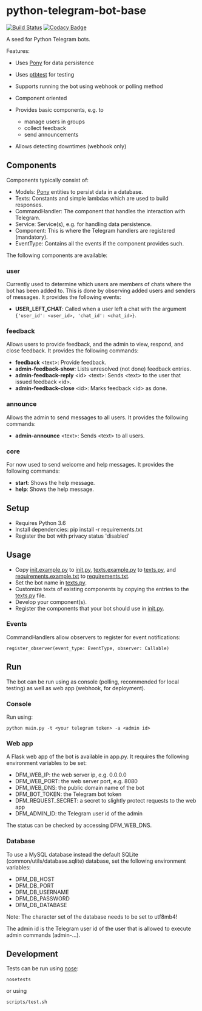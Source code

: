 # python-telegram-bot-base

[![Build Status](https://travis-ci.org/jbinder/python-telegram-bot-base.svg?branch=master)](https://travis-ci.org/jbinder/python-telegram-bot-base) [![Codacy Badge](https://api.codacy.com/project/badge/Grade/b18c8596c5684727af0c402dd1628760)](https://www.codacy.com/app/jbinder/python-telegram-bot-base?utm_source=github.com&utm_medium=referral&utm_content=jbinder/python-telegram-bot-base&utm_campaign=Badge_Grade)

A seed for Python Telegram bots.

Features:

-   Uses [Pony][] for data persistence
-   Uses [ptbtest][] for testing
-   Supports running the bot using webhook or polling method
-   Component oriented
-   Provides basic components, e.g. to

    -   manage users in groups
    -   collect feedback
    -   send announcements
    
-   Allows detecting downtimes (webhook only)

## Components

Components typically consist of:

-   Models: [Pony][] entities to persist data in a database.
-   Texts: Constants and simple lambdas which are used to build responses.
-   CommandHandler: The component that handles the interaction with Telegram.
-   Service: Service(s), e.g. for handling data persistence.
-   Component: This is where the Telegram handlers are registered (mandatory).
-   EventType: Contains all the events if the component provides such.

The following components are available:

### user

Currently used to determine which users are members of chats where the bot has been added to.
This is done by observing added users and senders of messages.
It provides the following events:

-   **USER_LEFT_CHAT**: Called when a user left a chat with the argument `{'user_id': <user_id>, 'chat_id': <chat_id>}`.

### feedback

Allows users to provide feedback, and the admin to view, respond, and close feedback.
It provides the following commands:

-   **feedback** \<text>\: Provide feedback.
-   **admin-feedback-show**: Lists unresolved (not done) feedback entries.
-   **admin-feedback-reply** \<id\> \<text\>: Sends \<text\> to the user that issued feedback \<id\>.
-   **admin-feedback-close** \<id\>: Marks feedback \<id\> as done.

### announce

Allows the admin to send messages to all users. It provides the following commands:

-   **admin-announce** \<text\>: Sends \<text\> to all users.

### core

For now used to send welcome and help messages. It provides the following commands:

-   **start**: Shows the help message.
-   **help**: Shows the help message.

## Setup

-   Requires Python 3.6
-   Install dependencies: pip install -r requirements.txt
-   Register the bot with privacy status 'disabled'

## Usage

-   Copy [init.example.py](../init.example.py) to [init.py](../init.py), [texts.example.py](../texts.example.py) to [texts.py](../texts.py), and [requirements.example.txt](../requirements.example.txt) to [requirements.txt](../requirements.txt).
-   Set the bot name in [texts.py](../texts.py).
-   Customize texts of existing components by copying the entries to the [texts.py](../texts.py) file.
-   Develop your component(s).
-   Register the components that your bot should use in [init.py](../init.py).

### Events

CommandHandlers allow observers to register for event notifications:

    register_observer(event_type: EventType, observer: Callable)

## Run

The bot can be run using as console (polling, recommended for local testing)
as well as web app (webhook, for deployment).

### Console

Run using:

    python main.py -t <your telegram token> -a <admin id>

### Web app

A Flask web app of the bot is available in app.py. It requires the following environment variables to be set:

-   DFM_WEB_IP: the web server ip, e.g. 0.0.0.0
-   DFM_WEB_PORT: the web server port, e.g. 8080
-   DFM_WEB_DNS: the public domain name of the bot
-   DFM_BOT_TOKEN: the Telegram bot token
-   DFM_REQUEST_SECRET: a secret to slightly protect requests to the web app
-   DFM_ADMIN_ID: the Telegram user id of the admin

The status can be checked by accessing DFM_WEB_DNS.

### Database

To use a MySQL database instead the default SQLite (common/utils/database.sqlite) database, set the following environment variables:

-   DFM_DB_HOST
-   DFM_DB_PORT
-   DFM_DB_USERNAME
-   DFM_DB_PASSWORD
-   DFM_DB_DATABASE

Note: The character set of the database needs to be set to utf8mb4!

The admin id is the Telegram user id of the user that is allowed to execute admin commands (admin-...).

## Development

Tests can be run using [nose][]:

    nosetests 

or using

    scripts/test.sh

[pony]: https://ponyorm.com
[nose]: https://nose.readthedocs.io
[ptbtest]: https://github.com/Eldinnie/ptbtest
